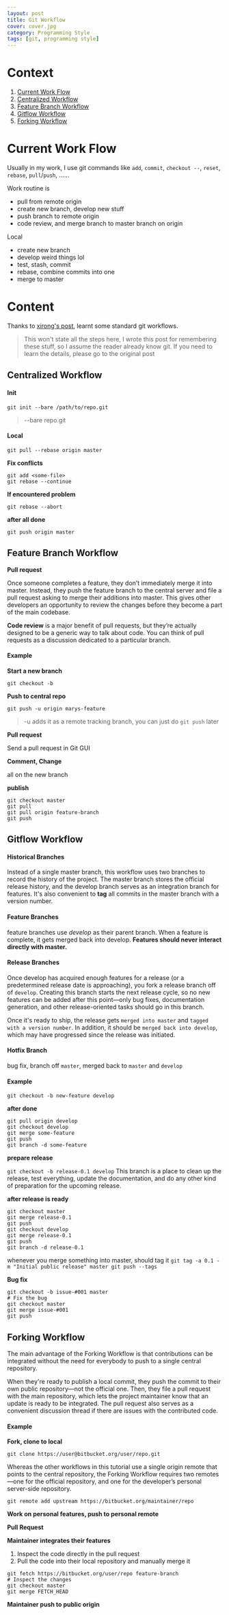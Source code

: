 ```yaml
---
layout: post
title: Git Workflow
cover: cover.jpg
category: Programming Style
tags: [git, programming style]
---
```



# Context
1. [Current Work Flow](#current-work-flow)
2. [Centralized Workflow](#centralized-workflow)
2. [Feature Branch Workflow](#feature-branch-workflow)
3. [Gitflow Workflow](#gitflow-workflow)
4. [Forking Workflow](#forking-workflow)

# Current Work Flow

Usually in my work, I use git commands like
`add`, `commit`, `checkout --`, `reset`, `rebase`, `pull`/`push`,
......

Work routine is 
  
- pull from remote origin
- create new branch, develop new stuff
- push branch to remote origin 
- code review, and merge branch to master branch on origin

Local

- create new branch
- develop weird things lol
- test, stash, commit
- rebase, combine commits into one
- merge to master

# Content

Thanks to [xirong's post](https://github.com/lefttree/my-git/blob/master/git-workflow-tutorial.md), learnt some standard git workflows.
>This won't state all the steps here, I wrote this post  for remembering these stuff, so I assume the reader already know git. 
>If you need to learn the details, please go to the original post

## Centralized Workflow

#### Init 

`git init --bare /path/to/repo.git`

>--bare 
>repo.git

#### Local

`git pull --rebase origin master`

**Fix conflicts**

```
git add <some-file> 
git rebase --continue
```

**If encountered problem**

`git rebase --abort`

**after all done**

`git push origin master`

## Feature Branch Workflow

**Pull request**

Once someone completes a feature, they don’t immediately merge it into master. Instead, they push the feature branch to the central server and file a pull request asking to merge their additions into master. This gives other developers an opportunity to review the changes before they become a part of the main codebase.

**Code review** is a major benefit of pull requests, but they’re actually designed to be a generic way to talk about code. You can think of pull requests as a discussion dedicated to a particular branch.

#### Example 

**Start a new branch**

`git checkout -b`

**Push to central repo**

`git push -u origin marys-feature`
>-u adds it as a remote tracking branch, you can just do `git push` later

**Pull request**

Send a pull request in Git GUI

**Comment, Change**

all on the new branch

**publish**

```
git checkout master
git pull
git pull origin feature-branch
git push
```

## Gitflow Workflow

#### Historical Branches

Instead of a single master branch, this workflow uses two branches to record the history of the project. The master branch stores the official release history, and the develop branch serves as an integration branch for features. It's also convenient to **tag** all commits in the master branch with a version number.

#### Feature Branches

feature branches use *develop* as their parent branch. When a feature is complete, it gets merged back into develop. **Features should never interact directly with master.**

#### Release Branches

Once develop has acquired enough features for a release (or a predetermined release date is approaching), you fork a release branch off of `develop`. Creating this branch starts the next release cycle, so no new features can be added after this point—only bug fixes, documentation generation, and other release-oriented tasks should go in this branch.

Once it's ready to ship, the release gets `merged into master` and `tagged with a version number`. In addition, it should be `merged back into develop`, which may have progressed since the release was initiated.

#### Hotfix Branch

bug fix, branch off `master`, merged back to `master` and `develop`

#### Example

`git checkout -b new-feature develop`

**after done**

```
git pull origin develop
git checkout develop
git merge some-feature
git push
git branch -d some-feature
```

**prepare release**

`git checkout -b release-0.1 develop`
This branch is a place to clean up the release, test everything, update the documentation, and do any other kind of preparation for the upcoming release.

**after release is ready**

```
git checkout master
git merge release-0.1
git push
git checkout develop
git merge release-0.1
git push
git branch -d release-0.1
```

whenever you merge something into master, should tag it
`git tag -a 0.1 -m "Initial public release" master
git push --tags`

**Bug fix**

```
git checkout -b issue-#001 master
# Fix the bug
git checkout master
git merge issue-#001
git push
```

## Forking Workflow

The main advantage of the Forking Workflow is that contributions can be integrated without the need for everybody to push to a single central repository.

When they're ready to publish a local commit, they push the commit to their own public repository—not the official one. Then, they file a pull request with the main repository, which lets the project maintainer know that an update is ready to be integrated. The pull request also serves as a convenient discussion thread if there are issues with the contributed code.

#### Example

**Fork, clone to local**

`git clone https://user@bitbucket.org/user/repo.git`

Whereas the other workflows in this tutorial use a single origin remote that points to the central repository, the Forking Workflow requires two remotes—one for the official repository, and one for the developer’s personal server-side repository.

`git remote add upstream https://bitbucket.org/maintainer/repo
`

**Work on personal features, push to personal remote**

**Pull Request**

**Maintainer integrates their features**

1. Inspect the code directly in the pull request
2. Pull the code into their local repository and manually merge it

```
git fetch https://bitbucket.org/user/repo feature-branch
# Inspect the changes
git checkout master
git merge FETCH_HEAD
```

**Maintainer push to public origin**

